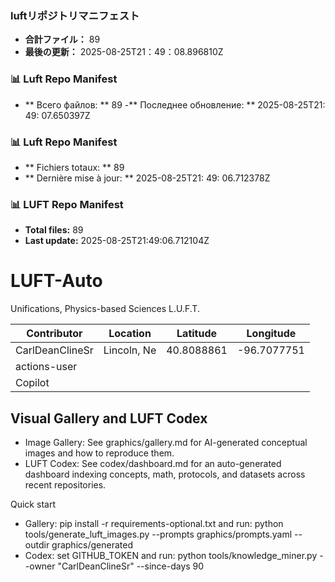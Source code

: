 <!-- LUFT_MANIFEST_JA START -->
### luftリポジトリマニフェスト

-  **合計ファイル：** 89
-  **最後の更新：** 2025-08-25T21：49：08.896810Z
<!-- LUFT_MANIFEST_JA END -->

<!-- LUFT_MANIFEST_RU START -->
### 📊 Luft Repo Manifest

- ** Всего файлов: ** 89
-** Последнее обновление: ** 2025-08-25T21: 49: 07.650397Z
<!-- LUFT_MANIFEST_RU END -->

<!-- LUFT_MANIFEST_FR START -->
### 📊 Luft Repo Manifest

- ** Fichiers totaux: ** 89
- ** Dernière mise à jour: ** 2025-08-25T21: 49: 06.712378Z
<!-- LUFT_MANIFEST_FR END -->

<!-- LUFT_MANIFEST_EN START -->
### 📊 LUFT Repo Manifest

- **Total files:** 89
- **Last update:** 2025-08-25T21:49:06.712104Z

<!-- LUFT_MANIFEST_EN END -->

# LUFT-Auto
Unifications, Physics-based Sciences L.U.F.T.

<!-- LUFT_CONTRIBUTOR_MAP START -->
| Contributor | Location | Latitude | Longitude |
|-------------|----------|----------|-----------|
| CarlDeanClineSr | Lincoln, Ne | 40.8088861 | -96.7077751 |
| actions-user |  |  |  |
| Copilot |  |  |  |

<!-- LUFT_CONTRIBUTOR_MAP END -->

## Visual Gallery and LUFT Codex

- Image Gallery: See graphics/gallery.md for AI-generated conceptual images and how to reproduce them.
- LUFT Codex: See codex/dashboard.md for an auto-generated dashboard indexing concepts, math, protocols, and datasets across recent repositories.

Quick start
- Gallery: pip install -r requirements-optional.txt and run: python tools/generate_luft_images.py --prompts graphics/prompts.yaml --outdir graphics/generated
- Codex: set GITHUB_TOKEN and run: python tools/knowledge_miner.py --owner "CarlDeanClineSr" --since-days 90
